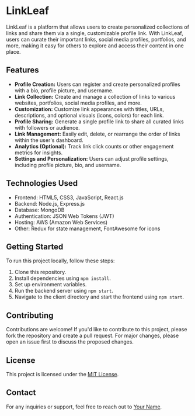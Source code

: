 # LinkLeaf

LinkLeaf is a platform that allows users to create personalized collections of links and share them via a single, customizable profile link. With LinkLeaf, users can curate their important links, social media profiles, portfolios, and more, making it easy for others to explore and access their content in one place.

## Features

- **Profile Creation:** Users can register and create personalized profiles with a bio, profile picture, and username.
- **Link Collection:** Create and manage a collection of links to various websites, portfolios, social media profiles, and more.
- **Customization:** Customize link appearances with titles, URLs, descriptions, and optional visuals (icons, colors) for each link.
- **Profile Sharing:** Generate a single profile link to share all curated links with followers or audience.
- **Link Management:** Easily edit, delete, or rearrange the order of links within the user's dashboard.
- **Analytics (Optional):** Track link click counts or other engagement metrics for insights.
- **Settings and Personalization:** Users can adjust profile settings, including profile picture, bio, and username.

## Technologies Used

- Frontend: HTML5, CSS3, JavaScript, React.js
- Backend: Node.js, Express.js
- Database: MongoDB
- Authentication: JSON Web Tokens (JWT)
- Hosting: AWS (Amazon Web Services)
- Other: Redux for state management, FontAwesome for icons

## Getting Started

To run this project locally, follow these steps:

1. Clone this repository.
2. Install dependencies using `npm install`.
3. Set up environment variables.
4. Run the backend server using `npm start`.
5. Navigate to the client directory and start the frontend using `npm start`.

## Contributing

Contributions are welcome! If you'd like to contribute to this project, please fork the repository and create a pull request. For major changes, please open an issue first to discuss the proposed changes.

## License

This project is licensed under the [MIT License](LICENSE).

## Contact

For any inquiries or support, feel free to reach out to [Your Name](mailto:your.email@example.com).

